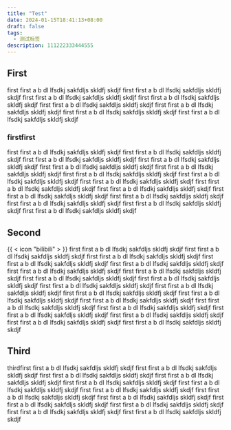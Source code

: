 ```yaml
---
title: "Test"
date: 2024-01-15T18:41:13+08:00
draft: false
tags:
  - 测试标签
description: 111222333444555
---
```


## First
first first a b dl lfsdkj sakfdljs skldfj skdjf first first a b dl lfsdkj sakfdljs skldfj skdjf first first a b dl lfsdkj sakfdljs skldfj skdjf first first a b dl lfsdkj sakfdljs skldfj skdjf first first a b dl lfsdkj sakfdljs skldfj skdjf first first a b dl lfsdkj sakfdljs skldfj skdjf first first a b dl lfsdkj sakfdljs skldfj skdjf first first a b dl lfsdkj sakfdljs skldfj skdjf 
### firstfirst
first first a b dl lfsdkj sakfdljs skldfj skdjf first first a b dl lfsdkj sakfdljs skldfj skdjf first first a b dl lfsdkj sakfdljs skldfj skdjf first first a b dl lfsdkj sakfdljs skldfj skdjf first first a b dl lfsdkj sakfdljs skldfj skdjf first first a b dl lfsdkj sakfdljs skldfj skdjf first first a b dl lfsdkj sakfdljs skldfj skdjf first first a b dl lfsdkj sakfdljs skldfj skdjf first first a b dl lfsdkj sakfdljs skldfj skdjf first first a b dl lfsdkj sakfdljs skldfj skdjf first first a b dl lfsdkj sakfdljs skldfj skdjf first first a b dl lfsdkj sakfdljs skldfj skdjf first first a b dl lfsdkj sakfdljs skldfj skdjf first first a b dl lfsdkj sakfdljs skldfj skdjf first first a b dl lfsdkj sakfdljs skldfj skdjf first first a b dl lfsdkj sakfdljs skldfj skdjf 
## Second
{{ < icon "bilibili" > }}
first first a b dl lfsdkj sakfdljs skldfj skdjf first first a b dl lfsdkj sakfdljs skldfj skdjf first first a b dl lfsdkj sakfdljs skldfj skdjf first first a b dl lfsdkj sakfdljs skldfj skdjf first first a b dl lfsdkj sakfdljs skldfj skdjf first first a b dl lfsdkj sakfdljs skldfj skdjf first first a b dl lfsdkj sakfdljs skldfj skdjf first first a b dl lfsdkj sakfdljs skldfj skdjf first first a b dl lfsdkj sakfdljs skldfj skdjf first first a b dl lfsdkj sakfdljs skldfj skdjf first first a b dl lfsdkj sakfdljs skldfj skdjf first first a b dl lfsdkj sakfdljs skldfj skdjf first first a b dl lfsdkj sakfdljs skldfj skdjf first first a b dl lfsdkj sakfdljs skldfj skdjf first first a b dl lfsdkj sakfdljs skldfj skdjf first first a b dl lfsdkj sakfdljs skldfj skdjf first first a b dl lfsdkj sakfdljs skldfj skdjf first first a b dl lfsdkj sakfdljs skldfj skdjf first first a b dl lfsdkj sakfdljs skldfj skdjf first first a b dl lfsdkj sakfdljs skldfj skdjf 
## Third
thirdfirst first a b dl lfsdkj sakfdljs skldfj skdjf first first a b dl lfsdkj sakfdljs skldfj skdjf first first a b dl lfsdkj sakfdljs skldfj skdjf first first a b dl lfsdkj sakfdljs skldfj skdjf first first a b dl lfsdkj sakfdljs skldfj skdjf first first a b dl lfsdkj sakfdljs skldfj skdjf first first a b dl lfsdkj sakfdljs skldfj skdjf first first a b dl lfsdkj sakfdljs skldfj skdjf first first a b dl lfsdkj sakfdljs skldfj skdjf first first a b dl lfsdkj sakfdljs skldfj skdjf first first a b dl lfsdkj sakfdljs skldfj skdjf first first a b dl lfsdkj sakfdljs skldfj skdjf first first a b dl lfsdkj sakfdljs skldfj skdjf 
